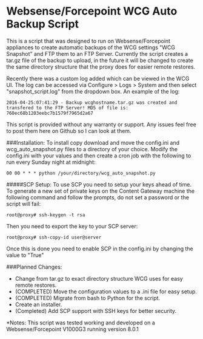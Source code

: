 # Websense/Forcepoint WCG Auto Backup Script
This is a script that was designed to run on Websense/Forcepoint appliances to create automatic backups of the WCG settings "WCG Snapshot" and FTP them to an FTP Server. Currently the script creates a tar.gz file of the backup to upload, in the future it will be changed to create the same directory structure that the proxy does for easier remote restores.

Recently there was a custom log added which can be viewed in the WCG UI. The log can be accessed via Configure > Logs > System and then select "snapshot_script.log" from the dropdown box. An example of the log:

``` 2016-04-25:07:41:29 - Backup wcghostname.tar.gz was created and transfered to the FTP Server! MD5 of file is: 760ec68b1203eebc7b1579f7965d2a67 ```

This script is provided without any warranty or support. Any issues feel free to post them here on Github so I can look at them.


###Installation:
To install copy download and move the config.ini and wcg_auto_snapshot.py files to a directory of your choice. Modify the config.ini with your values and then create a cron job with the following to run every Sunday night at midnight:

```00 00 * * * python /your/directory/wcg_auto_snapshot.py```

#####SCP Setup:
To use SCP you need to setup your keys ahead of time. To generate a new set of private keys on the Content Gateway machine the following command and follow the prompts, do not set a password or the script will fail:

```root@proxy# ssh-keygen -t rsa```

Then you need to export the key to your SCP server:

```root@proxy# ssh-copy-id user@server```

Once this is done you need to enable SCP in the config.ini by changing the value to "True"


###Planned Changes:
- Change from tar.gz to exact directory structure WCG uses for easy remote restores.
- (COMPLETED) Move the configuration values to a .ini file for easy setup.
- (COMPLETED) Migrate from bash to Python for the script.
- Create an installer.
- (Completed) Add SCP support with SSH keys for better security.


*Notes: This script was tested working and developed on a Websense/Forcepoint V1000G3 running version 8.0.1
